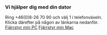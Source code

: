 ### Vi hjälper dig med din dator  

Ring +46(0)8-26 70 90 och välj 1 i telefonväxeln.  
Klicka därefter på någon av länkarna nedanför.  
[Fjärrstyr min PC](http://iteam.se/content/attachments/IteamRemoteControlWindows.exe)
[Fjärrstyr min Mac](http://iteam.se/content/attachments/MacRemote.zip)
